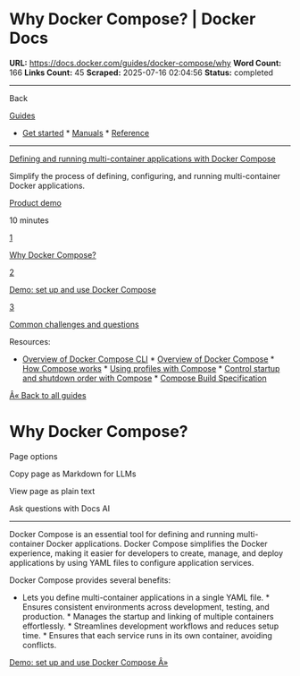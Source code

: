 # Why Docker Compose? | Docker Docs

**URL:** https://docs.docker.com/guides/docker-compose/why
**Word Count:** 166
**Links Count:** 45
**Scraped:** 2025-07-16 02:04:56
**Status:** completed

---

Back

[Guides](https://docs.docker.com/guides/)

  * [Get started](https://docs.docker.com/get-started/)   * [Manuals](https://docs.docker.com/manuals/)   * [Reference](https://docs.docker.com/reference/)

* * *

[Defining and running multi-container applications with Docker Compose](https://docs.docker.com/guides/docker-compose/)

Simplify the process of defining, configuring, and running multi-container Docker applications.

[ Product demo](https://docs.docker.com/tags/product-demo/)

10 minutes

[1](https://docs.docker.com/guides/docker-compose/why/)

[Why Docker Compose?](https://docs.docker.com/guides/docker-compose/why/)

[2](https://docs.docker.com/guides/docker-compose/setup/)

[Demo: set up and use Docker Compose](https://docs.docker.com/guides/docker-compose/setup/)

[3](https://docs.docker.com/guides/docker-compose/common-questions/)

[Common challenges and questions](https://docs.docker.com/guides/docker-compose/common-questions/)

Resources:

  * [Overview of Docker Compose CLI](https://docs.docker.com/compose/reference/)   * [Overview of Docker Compose](https://docs.docker.com/compose/)   * [How Compose works](https://docs.docker.com/compose/intro/compose-application-model/)   * [Using profiles with Compose](https://docs.docker.com/compose/how-tos/profiles/)   * [Control startup and shutdown order with Compose](https://docs.docker.com/compose/how-tos/startup-order/)   * [Compose Build Specification](https://docs.docker.com/compose/compose-file/build/)

[Â« Back to all guides](https://docs.docker.com/guides/)

# Why Docker Compose?

Page options

Copy page as Markdown for LLMs

View page as plain text

Ask questions with Docs AI

* * *

Docker Compose is an essential tool for defining and running multi-container Docker applications. Docker Compose simplifies the Docker experience, making it easier for developers to create, manage, and deploy applications by using YAML files to configure application services.

Docker Compose provides several benefits:

  * Lets you define multi-container applications in a single YAML file.   * Ensures consistent environments across development, testing, and production.   * Manages the startup and linking of multiple containers effortlessly.   * Streamlines development workflows and reduces setup time.   * Ensures that each service runs in its own container, avoiding conflicts.

[Demo: set up and use Docker Compose Â»](https://docs.docker.com/guides/docker-compose/setup/)